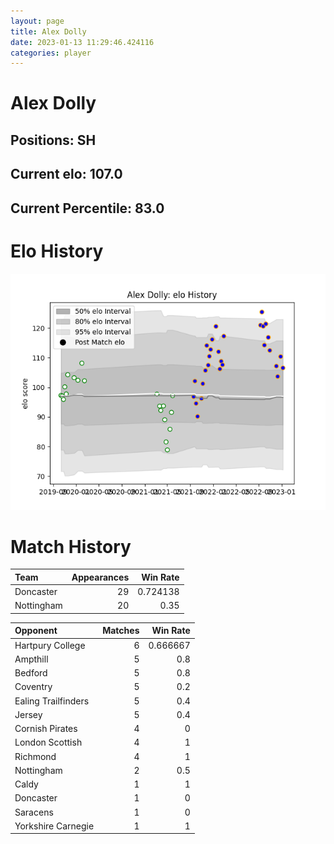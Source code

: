 ```yaml
---  
layout: page  
title: Alex Dolly  
date: 2023-01-13 11:29:46.424116  
categories: player  
---
```

# Alex Dolly

## Positions: SH

## Current elo: 107.0

## Current Percentile: 83.0

# Elo History


![elo history](history_AlexDolly.png)
# Match History


| Team       |   Appearances |   Win Rate |
|:-----------|--------------:|-----------:|
| Doncaster  |            29 |   0.724138 |
| Nottingham |            20 |   0.35     |

| Opponent            |   Matches |   Win Rate |
|:--------------------|----------:|-----------:|
| Hartpury College    |         6 |   0.666667 |
| Ampthill            |         5 |   0.8      |
| Bedford             |         5 |   0.8      |
| Coventry            |         5 |   0.2      |
| Ealing Trailfinders |         5 |   0.4      |
| Jersey              |         5 |   0.4      |
| Cornish Pirates     |         4 |   0        |
| London Scottish     |         4 |   1        |
| Richmond            |         4 |   1        |
| Nottingham          |         2 |   0.5      |
| Caldy               |         1 |   1        |
| Doncaster           |         1 |   0        |
| Saracens            |         1 |   0        |
| Yorkshire Carnegie  |         1 |   1        |